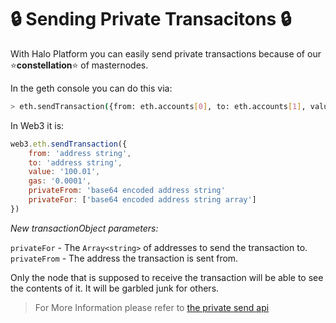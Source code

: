 # :lock: Sending Private Transacitons :lock:

With Halo Platform you can easily send private transactions because of our :star:**constellation**:star: of masternodes.

In the geth console you can do this via:

```bash
> eth.sendTransaction({from: eth.accounts[0], to: eth.accounts[1], value: 100, privateFrom: btoa(eth.accounts[0]), privateFor: [btoa(eth.accounts[1]])});
```

In Web3 it is:

```javascript
web3.eth.sendTransaction({
    from: 'address string',
    to: 'address string',
    value: '100.01',
    gas: '0.0001',
    privateFrom: 'base64 encoded address string'
    privateFor: ['base64 encoded address string array']
})
```

_New transactionObject parameters:_

`privateFor` - The `Array<string>` of addresses to send the transaction to.
`privateFrom` - The address the transaction is sent from.

Only the node that is supposed to receive the transaction will be able to see the contents of it. It will be garbled junk for others.


> For More Information please refer to [the private send api](../api/private-send.md)
